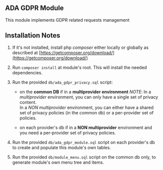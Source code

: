 ADA GDPR Module
-----------------------

This module implements GDPR related requests management

## Installation Notes

1. If it's not installed, install php *composer* either locally or globally as described at [https://getcomposer.org/download/](https://getcomposer.org/download/)

1. Run ``composer install`` at module's root. This will install the needed dependencies.

1. Run the provided ``db/ada_gdpr_privacy.sql`` script:

    * on the **common DB** if in a **multiprovider environment**
    _NOTE_: In a *multiprovider* environment, you can only have a single set of privacy content.    
    In a *NON multiprovider* environment, you can either have a shared set of privacy policies (in the common db) or a per-provider set of policies.
        
    * on each provider's db if in a **NON multiprovider** environment and you need a per-provider set of privacy policies.

1. Run the provided ``db/ada_gdpr_module.sql`` script on each provider's db to create and populate this module's own tables.

1. Run the provided ``db/module_menu.sql`` script on the common db only, to generate module's own menu tree and items.
